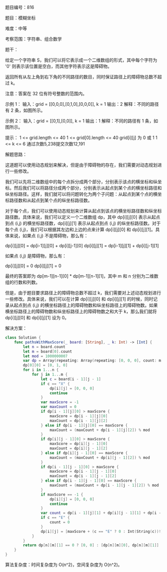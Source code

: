 题目编号：816

题目：模糊坐标

难度：中等

考察范围：字符串、组合数学

题干：

给定一个字符串 S，我们可以将它表示成一个二维数组的形式，其中每个字符为 '0' 则表示该位置是空白，而其他字符表示这是障碍物。

返回所有从左上角到右下角的不同路径的数目，同时保证路径上的障碍物总数不超过 k。

注意：答案在 32 位有符号整数的范围内。

示例 1：
输入：grid = [[0,0,0],[0,1,0],[0,0,0]], k = 1
输出：2
解释：不同的路径有 2 条，如图所示。

示例 2：
输入：grid = [[0,1],[0,0]], k = 1
输出：1
解释：不同的路径有 1 条，如图所示。

提示：
1 <= grid.length <= 40
1 <= grid[0].length <= 40
grid[i][j] 为 0 或 1
1 <= k <= 6
通过次数5,238提交次数12,191

解题思路：

这道题可以使用动态规划来解决，但是由于障碍物的存在，我们需要对动态规划进行一些修改。

我们可以先将二维数组中的每个点拆分成两个部分，分别表示该点的横坐标和纵坐标。然后我们可以将路径分成两个部分，分别表示从起点到某个点的横坐标路径和纵坐标路径。这样，我们就可以将问题转化为两个子问题：从起点到某个点的横坐标路径数和从起点到某个点的纵坐标路径数。

对于每个点，我们可以使用动态规划来计算从起点到该点的横坐标路径数和纵坐标路径数。具体来说，我们可以定义一个二维数组 dp，其中 dp[i][j][0] 表示从起点到点 (i,j) 的横坐标路径数，dp[i][j][1] 表示从起点到点 (i,j) 的纵坐标路径数。对于每个点 (i,j)，我们可以根据其左边和上边的点来计算 dp[i][j][0] 和 dp[i][j][1]。具体来说，如果点 (i,j) 不是障碍物，那么有：

dp[i][j][0] = dp[i-1][j][0] + dp[i][j-1][0]
dp[i][j][1] = dp[i-1][j][1] + dp[i][j-1][1]

如果点 (i,j) 是障碍物，那么有：

dp[i][j][0] = 0
dp[i][j][1] = 0

最终的答案即为 dp[m-1][n-1][0] * dp[m-1][n-1][1]，其中 m 和 n 分别为二维数组的行数和列数。

但是，由于题目要求路径上的障碍物总数不超过 k，我们需要对上述动态规划进行一些修改。具体来说，我们可以在计算 dp[i][j][0] 和 dp[i][j][1] 的时候，同时记录从起点到点 (i,j) 的横坐标路径上的障碍物数和纵坐标路径上的障碍物数。如果横坐标路径上的障碍物数和纵坐标路径上的障碍物数之和大于 k，那么我们就将 dp[i][j][0] 和 dp[i][j][1] 设为 0。

解决方案：

```swift
class Solution {
    func pathsWithMaxScore(_ board: [String], _ k: Int) -> [Int] {
        let n = board.count
        let m = board[0].count
        let mod = 1000000007
        var dp = Array(repeating: Array(repeating: [0, 0, 0], count: m + 1), count: n + 1)
        dp[0][0] = [0, 1, 0]
        for i in 1...n {
            for j in 1...m {
                let c = board[i - 1][j - 1]
                if c == "X" {
                    dp[i][j] = [0, 0, 0]
                    continue
                }
                var maxScore = -1
                var maxCount = 0
                if dp[i - 1][j][0] > maxScore {
                    maxScore = dp[i - 1][j][0]
                    maxCount = dp[i - 1][j][2]
                } else if dp[i - 1][j][0] == maxScore {
                    maxCount = (maxCount + dp[i - 1][j][2]) % mod
                }
                if dp[i][j - 1][0] > maxScore {
                    maxScore = dp[i][j - 1][0]
                    maxCount = dp[i][j - 1][2]
                } else if dp[i][j - 1][0] == maxScore {
                    maxCount = (maxCount + dp[i][j - 1][2]) % mod
                }
                if dp[i - 1][j - 1][0] > maxScore {
                    maxScore = dp[i - 1][j - 1][0]
                    maxCount = dp[i - 1][j - 1][2]
                } else if dp[i - 1][j - 1][0] == maxScore {
                    maxCount = (maxCount + dp[i - 1][j - 1][2]) % mod
                }
                if maxScore == -1 {
                    dp[i][j] = [0, 0, 0]
                    continue
                }
                var count = dp[i - 1][j][1] + dp[i][j - 1][1] + dp[i - 1][j - 1][1]
                if c == "E" {
                    count = 0
                }
                dp[i][j] = [maxScore + (c == "E" ? 0 : Int(String(c))!), (count + maxCount) % mod, count]
            }
        }
        return dp[n][m][1] == 0 ? [0, 0] : [dp[n][m][0], dp[n][m][1]]
    }
}
```

算法复杂度：时间复杂度为 O(n^2)，空间复杂度为 O(n^2)。